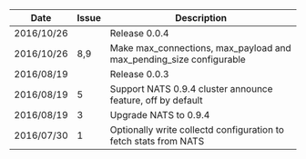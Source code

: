 |Date      |Issue |Description                                                                                              |
|----------|------|---------------------------------------------------------------------------------------------------------|
|2016/10/26|      |Release 0.0.4                                                                                            |
|2016/10/26|8,9   |Make max_connections, max_payload and max_pending_size configurable                                      |
|2016/08/19|      |Release 0.0.3                                                                                            |
|2016/08/19|5     |Support NATS 0.9.4 cluster announce feature, off by default                                              |
|2016/08/19|3     |Upgrade NATS to 0.9.4                                                                                    |
|2016/07/30|1     |Optionally write collectd configuration to fetch stats from NATS                                         |
